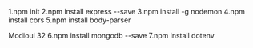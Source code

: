 1.npm init
2.npm install express --save 
3.npm install -g nodemon
4.npm install cors
5.npm install body-parser

Modioul 32
6.npm install mongodb --save
7.npm install dotenv          